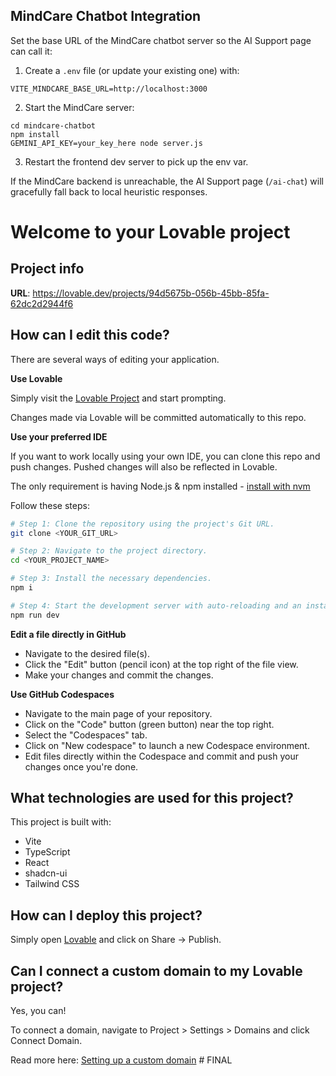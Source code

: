 ## MindCare Chatbot Integration

Set the base URL of the MindCare chatbot server so the AI Support page can call it:

1. Create a `.env` file (or update your existing one) with:

```
VITE_MINDCARE_BASE_URL=http://localhost:3000
```

2. Start the MindCare server:

```
cd mindcare-chatbot
npm install
GEMINI_API_KEY=your_key_here node server.js
```

3. Restart the frontend dev server to pick up the env var.

If the MindCare backend is unreachable, the AI Support page (`/ai-chat`) will gracefully fall back to local heuristic responses.

# Welcome to your Lovable project

## Project info

**URL**: https://lovable.dev/projects/94d5675b-056b-45bb-85fa-62dc2d2944f6

## How can I edit this code?

There are several ways of editing your application.

**Use Lovable**

Simply visit the [Lovable Project](https://lovable.dev/projects/94d5675b-056b-45bb-85fa-62dc2d2944f6) and start prompting.

Changes made via Lovable will be committed automatically to this repo.

**Use your preferred IDE**

If you want to work locally using your own IDE, you can clone this repo and push changes. Pushed changes will also be reflected in Lovable.

The only requirement is having Node.js & npm installed - [install with nvm](https://github.com/nvm-sh/nvm#installing-and-updating)

Follow these steps:

```sh
# Step 1: Clone the repository using the project's Git URL.
git clone <YOUR_GIT_URL>

# Step 2: Navigate to the project directory.
cd <YOUR_PROJECT_NAME>

# Step 3: Install the necessary dependencies.
npm i

# Step 4: Start the development server with auto-reloading and an instant preview.
npm run dev
```

**Edit a file directly in GitHub**

- Navigate to the desired file(s).
- Click the "Edit" button (pencil icon) at the top right of the file view.
- Make your changes and commit the changes.

**Use GitHub Codespaces**

- Navigate to the main page of your repository.
- Click on the "Code" button (green button) near the top right.
- Select the "Codespaces" tab.
- Click on "New codespace" to launch a new Codespace environment.
- Edit files directly within the Codespace and commit and push your changes once you're done.

## What technologies are used for this project?

This project is built with:

- Vite
- TypeScript
- React
- shadcn-ui
- Tailwind CSS

## How can I deploy this project?

Simply open [Lovable](https://lovable.dev/projects/94d5675b-056b-45bb-85fa-62dc2d2944f6) and click on Share -> Publish.

## Can I connect a custom domain to my Lovable project?

Yes, you can!

To connect a domain, navigate to Project > Settings > Domains and click Connect Domain.

Read more here: [Setting up a custom domain](https://docs.lovable.dev/tips-tricks/custom-domain#step-by-step-guide)
#   F I N A L  
 